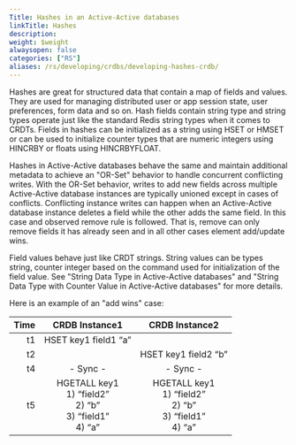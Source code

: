 ```yaml
---
Title: Hashes in an Active-Active databases
linkTitle: Hashes
description:
weight: $weight
alwaysopen: false
categories: ["RS"]
aliases: /rs/developing/crdbs/developing-hashes-crdb/
---
```

Hashes are great for structured data that contain a map of fields and
values. They are used for managing distributed user or app session
state, user preferences, form data and so on. Hash fields contain string
type and string types operate just like the standard Redis string types
when it comes to CRDTs. Fields in hashes can be initialized as a string
using HSET or HMSET or can be used to initialize counter types that are
numeric integers using HINCRBY or floats using HINCRBYFLOAT.

Hashes in Active-Active databases behave the same and maintain additional metadata to
achieve an "OR-Set" behavior to handle concurrent conflicting writes.
With the OR-Set behavior, writes to add new fields across multiple Active-Active database
instances are typically unioned except in cases of conflicts.
Conflicting instance writes can happen when an Active-Active database instance deletes a
field while the other adds the same field. In this case and observed
remove rule is followed. That is, remove can only remove fields it has
already seen and in all other cases element add/update wins.

Field values behave just like CRDT strings. String values can be types
string, counter integer based on the command used for initialization of
the field value. See "String Data Type in Active-Active databases" and "String Data Type
with Counter Value in Active-Active databases" for more details.

Here is an example of an "add wins" case:

|  **Time** | **CRDB Instance1** | **CRDB Instance2** |
|  ------: | :------: | :------: |
|  t1 | HSET key1 field1 “a” |  |
|  t2 |  | HSET key1 field2 “b” |
|  t4 | - Sync - | - Sync - |
|  t5 | HGETALL key1<br/>1) “field2”<br/>2) “b”<br/>3) “field1”<br/>4) “a” | HGETALL key1<br/>1) “field2”<br/>2) “b”<br/>3) “field1”<br/>4) “a” |
